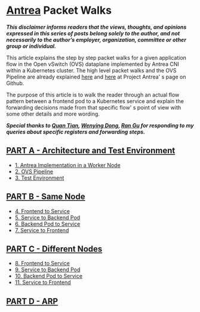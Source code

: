 # [Antrea](https://github.com/vmware-tanzu/antrea) Packet Walks 

_**This disclaimer informs readers that the views, thoughts, and opinions expressed in this series of posts belong solely to the author, and not necessarily to the author’s employer, organization, committee or other group or individual.**_

This article explains the step by step packet walks for a given application flow in the Open vSwitch (OVS) dataplane implemented by Antrea CNI within a Kubernetes cluster. The high level packet walks and the OVS Pipeline are already explained [here](https://github.com/vmware-tanzu/antrea/blob/master/docs/architecture.md#pod-networking) and [here](https://github.com/vmware-tanzu/antrea/blob/master/docs/ovs-pipeline.md) at Project Antrea' s page on Github.

The purpose of this article is to walk the reader through an actual flow pattern between a frontend pod to a Kubernetes service and explain the forwarding decisions made from that specific flow' s point of view with some other details and more wording.

_**Special thanks to [Quan Tian](https://github.com/tnqn), [Wenying Dong](https://github.com/wenyingd), [Ran Gu](https://github.com/gran-vmv) for responding to my queries about specific registers and forwarding steps.**_

## [PART A - Architecture and Test Environment](https://github.com/dumlutimuralp/antrea-packet-walks/blob/master/part_a/README.md)

- [1. Antrea Implementation in a Worker Node](https://github.com/dumlutimuralp/antrea-packet-walks/blob/master/part_a/README.md#1-antrea-implementation-in-a-worker-node)
- [2. OVS Pipeline](https://github.com/dumlutimuralp/antrea-packet-walks/blob/master/part_a/README.md#2-ovs-pipeline)
- [3. Test Environment](https://github.com/dumlutimuralp/antrea-packet-walks/blob/master/part_a/README.md#3-test-environment)

## [PART B - Same Node](https://github.com/dumlutimuralp/antrea-packet-walks/blob/master/part_b/README.md)

- [4. Frontend to Service](https://github.com/dumlutimuralp/antrea-packet-walks/blob/master/part_b/README.md#4-frontend-to-service)
- [5. Service to Backend Pod](https://github.com/dumlutimuralp/antrea-packet-walks/blob/master/part_b/README.md#5-service-to-backend-pod)
- [6. Backend Pod to Service](https://github.com/dumlutimuralp/antrea-packet-walks/blob/master/part_b/README.md#6-backend-pod-to-service)
- [7. Service to Frontend](https://github.com/dumlutimuralp/antrea-packet-walks/blob/master/part_b/README.md#7-service-to-frontend)

## [PART C - Different Nodes](https://github.com/dumlutimuralp/antrea-packet-walks/blob/master/part_c/README.md)

- [8. Frontend to Service](https://github.com/dumlutimuralp/antrea-packet-walks/tree/master/part_c#8-frontend-pod-to-service)
- [9. Service to Backend Pod](https://github.com/dumlutimuralp/antrea-packet-walks/tree/master/part_c#9-service-to-backend-pod)
- [10. Backend Pod to Service](https://github.com/dumlutimuralp/antrea-packet-walks/tree/master/part_c#10-backend-pod-to-service)
- [11. Service to Frontend](https://github.com/dumlutimuralp/antrea-packet-walks/tree/master/part_c#11-service-to-frontend-pod)

## [PART D - ARP](https://github.com/dumlutimuralp/antrea-packet-walks/blob/master/part_d/README.md)
